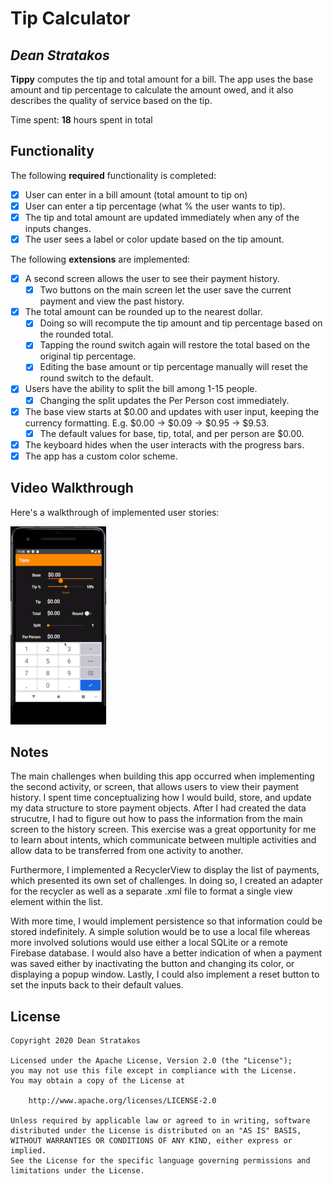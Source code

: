 # Tip Calculator 

## *Dean Stratakos*

**Tippy** computes the tip and total amount for a bill. The app uses the base amount and tip percentage to calculate the amount owed, and it also describes the quality of service based on the tip.

Time spent: **18** hours spent in total

## Functionality 

The following **required** functionality is completed:

* [x] User can enter in a bill amount (total amount to tip on)
* [x] User can enter a tip percentage (what % the user wants to tip).
* [x] The tip and total amount are updated immediately when any of the inputs changes.
* [x] The user sees a label or color update based on the tip amount. 

The following **extensions** are implemented:

* [x] A second screen allows the user to see their payment history.
    * [x] Two buttons on the main screen let the user save the current payment and view the past history.
* [x] The total amount can be rounded up to the nearest dollar.
    * [x] Doing so will recompute the tip amount and tip percentage based on the rounded total.
    * [x] Tapping the round switch again will restore the total based on the original tip percentage.
    * [x] Editing the base amount or tip percentage manually will reset the round switch to the default.
* [x] Users have the ability to split the bill among 1-15 people.
    * [x] Changing the split updates the Per Person cost immediately.
* [x] The base view starts at $0.00 and updates with user input, keeping the currency formatting. E.g. $0.00 -> $0.09 -> $0.95 -> $9.53.
    * [x] The default values for base, tip, total, and per person are $0.00.
* [x] The keyboard hides when the user interacts with the progress bars.
* [x] The app has a custom color scheme.

## Video Walkthrough

Here's a walkthrough of implemented user stories:

![](Tippy.gif)

## Notes

The main challenges when building this app occurred when implementing the second activity, or screen, that allows users to view their payment history. I spent time conceptualizing how I would build, store, and update my data structure to store payment objects. After I had created the data strucutre, I had to figure out how to pass the information from the main screen to the history screen. This exercise was a great opportunity for me to learn about intents, which communicate between multiple activities and allow data to be transferred from one activity to another.

Furthermore, I implemented a RecyclerView to display the list of payments, which presented its own set of challenges. In doing so, I created an adapter for the recycler as well as a separate .xml file to format a single view element within the list.

With more time, I would implement persistence so that information could be stored indefinitely. A simple solution would be to use a local file whereas more involved solutions would use either a local SQLite or a remote Firebase database. I would also have a better indication of when a payment was saved either by inactivating the button and changing its color, or displaying a popup window. Lastly, I could also implement a reset button to set the inputs back to their default values.

## License

    Copyright 2020 Dean Stratakos

    Licensed under the Apache License, Version 2.0 (the "License");
    you may not use this file except in compliance with the License.
    You may obtain a copy of the License at

        http://www.apache.org/licenses/LICENSE-2.0

    Unless required by applicable law or agreed to in writing, software
    distributed under the License is distributed on an "AS IS" BASIS,
    WITHOUT WARRANTIES OR CONDITIONS OF ANY KIND, either express or implied.
    See the License for the specific language governing permissions and
    limitations under the License.
